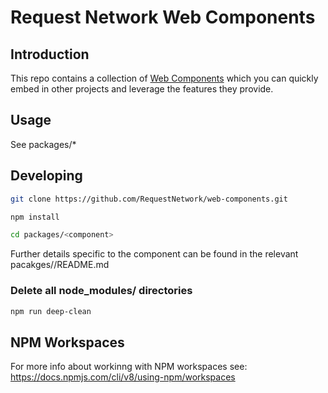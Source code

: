 # Request Network Web Components

## Introduction

This repo contains a collection of [Web Components](https://opensource.com/article/21/7/web-components) which you can quickly embed in other projects and leverage the features they provide.

## Usage

See packages/*


## Developing

```bash
git clone https://github.com/RequestNetwork/web-components.git

npm install

cd packages/<component>
```

Further details specific to the component can be found in the relevant pacakges/<component>/README.md

### Delete all node_modules/ directories

```bash
npm run deep-clean
```

## NPM Workspaces

For more info about workinng with NPM workspaces see: https://docs.npmjs.com/cli/v8/using-npm/workspaces
